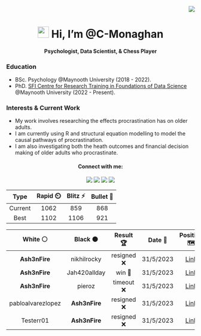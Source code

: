 <p align="right"> <img src="https://komarev.com/ghpvc/?username=C-Monaghan&color=blueviolet" /> </p>
<h1 align="center"> <img src="https://raw.githubusercontent.com/MartinHeinz/MartinHeinz/master/wave.gif" width="30px" height='30px'> Hi, I’m @C-Monaghan </h1>
<h4 align="center"> Psychologist, Data Scientist, & Chess Player </h4>

### Education
- BSc. Psychology @Maynooth University (2018 - 2022).
- PhD. <a href="https://www.data-science.ie">SFI Centre for Research Training in Foundations of Data Science</a> @Maynooth University (2022 - Present). 


### Interests & Current Work
- My work involves researching the effects procrastination has on older adults.
- I am currently using R and structural equation modelling to model the causal pathways of procrastination.
- I am also investigating both the heath outcomes and financial decision making of older adults who procrastinate.



<h4 align="center"> Connect with me: </h4>
<div align="center">
    <a href="https://twitter.com/CormacMonaghan1" target="_blank"><img src="https://img.shields.io/badge/-Twitter-7289DA?style=for-the-badge&logo=twitter&logoColor=white" target="_blank"></a> 	
  <a href="https://www.linkedin.com/in/cormac-monaghan/" target="_blank"><img src="https://img.shields.io/badge/-LinkedIn-%230077B5?style=for-the-badge&logo=linkedin&logoColor=white" target="_blank"></a> 
  <a href="https://www.researchgate.net/profile/Cormac-Monaghan" target="_blank"><img src="https://img.shields.io/badge/ResearchGate-00CCBB?style=for-the-badge&logo=ResearchGate&logoColor=white" target="_blank"></a> 
  <a href="mailto:cormacmonaghan@proton.me" target="_blank"><img src="https://img.shields.io/badge/ProtonMail-8B89CC?style=for-the-badge&logo=protonmail&logoColor=white" target="_blank"></a> 
</div>

<!--START_SECTION:chessStats-->
<!-- Automatically generated with https://github.com/Balastrong/chess-stats-action -->

| Type | Rapid ⏲️ | Blitz ⚡ | Bullet 🔫 |
|:---:|:---:|:---:|:---:|
| Current | 1062 | 859 | 868 |
| Best | 1102 | 1106 | 921 |

| White ⚪ | Black ⚫ | Result 🏆 | Date 📅 | Position 🗺️ | Type 🕕 |
|:---:|:---:|:---:|:---:|:---:|:---:|
| **Ash3nFire** | nikhilrocky | resigned ❌ | 31/5/2023 | <a href="http://www.ee.unb.ca/cgi-bin/tervo/fen.pl?select=8/1kp3pp/pp3p2/4p3/1P6/1P1r3P/P4nP1/1K2R3 w - -">Link</a> | Bullet |
| **Ash3nFire** | Jah420allday | win 🥇 | 31/5/2023 | <a href="http://www.ee.unb.ca/cgi-bin/tervo/fen.pl?select=2r2rk1/ppqb1ppQ/2n1p1n1/3pP1N1/1P3P2/2P4P/P5P1/RN2K2R b KQ -">Link</a> | Bullet |
| **Ash3nFire** | pieroz | timeout ❌ | 31/5/2023 | <a href="http://www.ee.unb.ca/cgi-bin/tervo/fen.pl?select=5qk1/5pp1/p1R5/7Q/P7/6PP/4rb1K/8 w - -">Link</a> | Bullet |
| pabloalvarezlopez | **Ash3nFire** | resigned ❌ | 31/5/2023 | <a href="http://www.ee.unb.ca/cgi-bin/tervo/fen.pl?select=2rq1rk1/p4pp1/4p2p/3pP3/P2N4/1P1N4/3Q1PPP/R4R1K b - -">Link</a> | Bullet |
| Testerr01 | **Ash3nFire** | resigned ❌ | 31/5/2023 | <a href="http://www.ee.unb.ca/cgi-bin/tervo/fen.pl?select=4rk2/3Q1pnp/6p1/p3n3/3P4/q1P4P/2B1R1P1/4R1K1 w - -">Link</a> | Blitz |

<!--END_SECTION:chessStats-->

<!---
C-Monaghan/C-Monaghan is a ✨ special ✨ repository because its `README.md` (this file) appears on your GitHub profile.
You can click the Preview link to take a look at your changes.
--->
